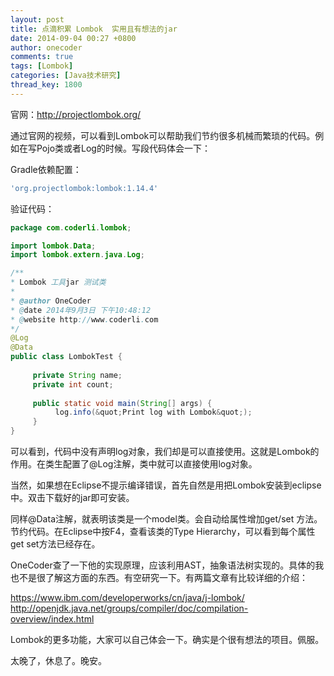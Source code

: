 ```yaml
---
layout: post
title: 点滴积累 Lombok  实用且有想法的jar
date: 2014-09-04 00:27 +0800
author: onecoder
comments: true
tags: [Lombok]
categories: [Java技术研究]
thread_key: 1800
---
```

<p>
	官网：<a href="http://projectlombok.org/">http://projectlombok.org/</a></p>
<p>
	通过官网的视频，可以看到Lombok可以帮助我们节约很多机械而繁琐的代码。例如在写Pojo类或者Log的时候。写段代码体会一下：</p>
<p>
	Gradle依赖配置：</p>

```groovy
'org.projectlombok:lombok:1.14.4'
```

<p>
	验证代码：</p>

```java
package com.coderli.lombok;

import lombok.Data;
import lombok.extern.java.Log;

/**
* Lombok 工具jar 测试类
*
* @author OneCoder
* @date 2014年9月3日 下午10:48:12
* @website http://www.coderli.com
*/
@Log
@Data
public class LombokTest {
   
     private String name;
     private int count;
   
     public static void main(String[] args) {
          log.info(&quot;Print log with Lombok&quot;);
     }
}
```

<p>
	可以看到，代码中没有声明log对象，我们却是可以直接使用。这就是Lombok的作用。在类生配置了@Log注解，类中就可以直接使用log对象。</p>
<p>
	当然，如果想在Eclipse不提示编译错误，首先自然是用把Lombok安装到eclipse中。双击下载好的jar即可安装。</p>
<p>
	同样@Data注解，就表明该类是一个model类。会自动给属性增加get/set 方法。节约代码。在Eclipse中按F4，查看该类的Type Hierarchy，可以看到每个属性get set方法已经存在。</p>
<p>
	OneCoder查了一下他的实现原理，应该利用AST，抽象语法树实现的。具体的我也不是很了解这方面的东西。有空研究一下。有两篇文章有比较详细的介绍：</p>
<p>
	<a href="https://www.ibm.com/developerworks/cn/java/j-lombok/">https://www.ibm.com/developerworks/cn/java/j-lombok/</a><br />
	<a href="http://openjdk.java.net/groups/compiler/doc/compilation-overview/index.html">http://openjdk.java.net/groups/compiler/doc/compilation-overview/index.html</a></p>
<p>
	Lombok的更多功能，大家可以自己体会一下。确实是个很有想法的项目。佩服。</p>
<p>
	太晚了，休息了。晚安。</p>
